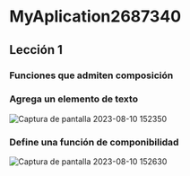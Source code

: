# MyAplication2687340

## Lección 1
### Funciones que admiten composición
### Agrega un elemento de texto
![Captura de pantalla 2023-08-10 152350](https://github.com/Fjhoan/MyAplication2687340/assets/127045122/8be9b4e1-3655-4355-bafa-368a0fb69463)
### Define una función de componibilidad
![Captura de pantalla 2023-08-10 152630](https://github.com/Fjhoan/MyAplication2687340/assets/127045122/c519f037-ebde-4518-91b6-a2b7d32d55f4)
